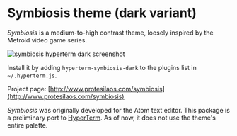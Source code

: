 # Symbiosis theme (dark variant)

*Symbiosis* is a medium-to-high contrast theme, loosely inspired by the Metroid video game series.

![symbiosis hyperterm dark screenshot](https://raw.githubusercontent.com/protesilaos/prot16/master/symbiosis/hyperterm/screenshot.png)

Install it by adding `hyperterm-symbiosis-dark` to the plugins list in `~/.hyperterm.js`.

Project page: [http://www.protesilaos.com/symbiosis](http://www.protesilaos.com/symbiosis)

*Symbiosis* was originally developed for the Atom text editor. This package is a preliminary port to [HyperTerm](https://hyperterm.org/). As of now, it does not use the theme's entire palette.
